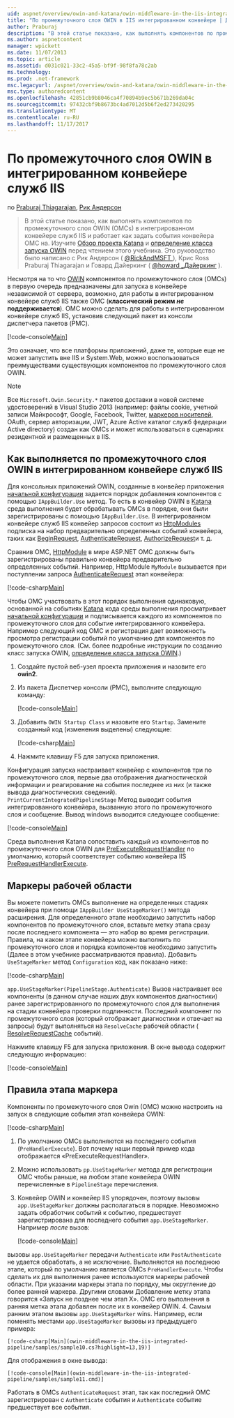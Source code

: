 ```yaml
---
uid: aspnet/overview/owin-and-katana/owin-middleware-in-the-iis-integrated-pipeline
title: "По промежуточного слоя OWIN в IIS интегрированном конвейере | Документы Microsoft"
author: Praburaj
description: "В этой статье показано, как выполнять компонентов по промежуточного слоя OWIN (OMCs) в интегрированном конвейере служб IIS и работает как задать события конвейера OMC на. Вы должны..."
ms.author: aspnetcontent
manager: wpickett
ms.date: 11/07/2013
ms.topic: article
ms.assetid: d031c021-33c2-45a5-bf9f-98f8fa78c2ab
ms.technology: 
ms.prod: .net-framework
msc.legacyurl: /aspnet/overview/owin-and-katana/owin-middleware-in-the-iis-integrated-pipeline
msc.type: authoredcontent
ms.openlocfilehash: 42851cb9b8046ca4f70894b9ec5b671b269da04c
ms.sourcegitcommit: 97432cbf9b8673bc4ad7012d5b6f2ed273420295
ms.translationtype: MT
ms.contentlocale: ru-RU
ms.lasthandoff: 11/17/2017
---
```

<a name="owin-middleware-in-the-iis-integrated-pipeline"></a>По промежуточного слоя OWIN в интегрированном конвейере служб IIS
====================
по [Praburaj Thiagarajan](https://github.com/Praburaj), [Рик Андерсон](https://github.com/Rick-Anderson)

> В этой статье показано, как выполнять компонентов по промежуточного слоя OWIN (OMCs) в интегрированном конвейере служб IIS и работает как задать события конвейера OMC на. Изучите [Обзор проекта Katana](an-overview-of-project-katana.md) и [определение класса запуска OWIN](owin-startup-class-detection.md) перед чтением этого учебника. Это руководство было написано с Рик Андерсон ( [ @RickAndMSFT ](https://twitter.com/#!/RickAndMSFT) ), Крис Ross Praburaj Thiagarajan и Говард Дайеркинг ( [ @howard \_Дайеркинг](https://twitter.com/howard_dierking) ).


Несмотря на то что [OWIN](an-overview-of-project-katana.md) компонентов по промежуточного слоя (OMCs) в первую очередь предназначены для запуска в конвейере независимой от сервера, возможно, для работы в интегрированном конвейере служб IIS также OMC (**классический режим *не* поддерживается**). OMC можно сделать для работы в интегрированном конвейере служб IIS, установив следующий пакет из консоли диспетчера пакетов (PMC).

[!code-console[Main](owin-middleware-in-the-iis-integrated-pipeline/samples/sample1.cmd)]

Это означает, что все платформы приложений, даже те, которые еще не может запустить вне IIS и System.Web, можно воспользоваться преимуществами существующих компонентов по промежуточного слоя OWIN. 

> [!NOTE]
> Все `Microsoft.Owin.Security.*` пакетов доставки в новой системе удостоверений в Visual Studio 2013 (например: файлы cookie, учетной записи Майкрософт, Google, Facebook, Twitter, [маркеров носителей](http://self-issued.info/docs/draft-ietf-oauth-v2-bearer.html), OAuth, сервер авторизации, JWT, Azure Active каталог служб федерации Active directory) создан как OMCs и может использоваться в сценариях резидентной и размещенных в IIS.

## <a name="how-owin-middleware-executes-in-the-iis-integrated-pipeline"></a>Как выполняется по промежуточного слоя OWIN в интегрированном конвейере служб IIS

Для консольных приложений OWIN, созданные в конвейер приложения [начальной конфигурации](owin-startup-class-detection.md) задается порядок добавления компонентов с помощью `IAppBuilder.Use` метод. То есть в конвейер OWIN в [Katana](an-overview-of-project-katana.md) среда выполнения будет обрабатывать OMCs в порядке, они были зарегистрированы с помощью `IAppBuilder.Use`. В интегрированном конвейере служб IIS конвейер запросов состоит из [HttpModules](https://msdn.microsoft.com/en-us/library/ms178468(v=vs.85).aspx) подписка на набор предварительно определенных событий конвейера, таких как [BeginRequest](https://msdn.microsoft.com/en-us/library/system.web.httpapplication.beginrequest.aspx), [AuthenticateRequest](https://msdn.microsoft.com/en-us/library/system.web.httpapplication.authenticaterequest.aspx), [AuthorizeRequest](https://msdn.microsoft.com/en-us/library/system.web.httpapplication.authorizerequest.aspx)и т. д.

Сравнив OMC, [HttpModule](https://msdn.microsoft.com/en-us/library/zec9k340(v=vs.85).aspx) в мире ASP.NET OMC должны быть зарегистрированы правильно конвейера предварительно определенных событий. Например, HttpModule `MyModule` вызывается при поступлении запроса [AuthenticateRequest](https://msdn.microsoft.com/en-us/library/system.web.httpapplication.authenticaterequest.aspx) этап конвейера:

[!code-csharp[Main](owin-middleware-in-the-iis-integrated-pipeline/samples/sample2.cs?highlight=10)]

Чтобы OMC участвовать в этот порядок выполнения одинаковую, основанной на событиях [Katana](an-overview-of-project-katana.md) кода среды выполнения просматривает [начальной конфигурации](owin-startup-class-detection.md) и подписывается каждого из компонентов по промежуточного слоя для событие интегрированного конвейера. Например следующий код OMC и регистрация дает возможность просмотра регистрации событий по умолчанию для компонентов по промежуточного слоя. (См. более подробные инструкции по созданию класс запуска OWIN, [определение класса запуска OWIN](owin-startup-class-detection.md).)

1. Создайте пустой веб-узел проекта приложения и назовите его **owin2**.
2. Из пакета Диспетчер консоли (PMC), выполните следующую команду: 

    [!code-console[Main](owin-middleware-in-the-iis-integrated-pipeline/samples/sample3.cmd)]
3. Добавить `OWIN Startup Class` и назовите его `Startup`. Замените созданный код (изменения выделены) следующие:  

    [!code-csharp[Main](owin-middleware-in-the-iis-integrated-pipeline/samples/sample4.cs?highlight=5-7,15-36)]
4. Нажмите клавишу F5 для запуска приложения.

Конфигурация запуска настраивает конвейер с компонентов три по промежуточного слоя, первые два отображения диагностической информации и реагирование на события последнее из них (и также вывода диагностических сведений). `PrintCurrentIntegratedPipelineStage` Метод выводит события интегрированного конвейера, вызванную этого по промежуточного слоя и сообщение. Вывод windows выводится следующее сообщение:

[!code-console[Main](owin-middleware-in-the-iis-integrated-pipeline/samples/sample5.cmd)]

Среда выполнения Katana сопоставить каждый из компонентов по промежуточного слоя OWIN для [PreExecuteRequestHandler](https://msdn.microsoft.com/en-us/library/system.web.httpapplication.prerequesthandlerexecute.aspx) по умолчанию, который соответствует событию конвейера IIS [PreRequestHandlerExecute](https://msdn.microsoft.com/en-us/library/system.web.httpapplication.prerequesthandlerexecute.aspx).

## <a name="stage-markers"></a>Маркеры рабочей области

Вы можете пометить OMCs выполнение на определенных стадиях конвейера при помощи `IAppBuilder UseStageMarker()` метода расширения. Для определенного этапе необходимо запустить набор компонентов по промежуточного слоя, вставьте метку этапа сразу после последнего компонента — это набор во время регистрации. Правила, на каком этапе конвейера можно выполнить по промежуточного слоя и порядка компонентов необходимо запустить (Далее в этом учебнике рассматриваются правила). Добавить `UseStageMarker` метод `Configuration` код, как показано ниже:

[!code-csharp[Main](owin-middleware-in-the-iis-integrated-pipeline/samples/sample6.cs?highlight=13,19)]

`app.UseStageMarker(PipelineStage.Authenticate)` Вызов настраивает все компоненты (в данном случае наших двух компонентов диагностики) ранее зарегистрированного по промежуточного слоя для выполнения на стадии конвейера проверки подлинности. Последний компонент по промежуточного слоя (который отображает диагностики и отвечает на запросы) будут выполняться на `ResolveCache` рабочей области ( [ResolveRequestCache](https://msdn.microsoft.com/en-us/library/system.web.httpapplication.resolverequestcache.aspx) событий).

Нажмите клавишу F5 для запуска приложения. В окне вывода содержит следующую информацию:

[!code-console[Main](owin-middleware-in-the-iis-integrated-pipeline/samples/sample7.cmd)]

## <a name="stage-marker-rules"></a>Правила этапа маркера

Компоненты по промежуточного слоя Owin (OMC) можно настроить на запуск в следующие события этап конвейера OWIN:

[!code-csharp[Main](owin-middleware-in-the-iis-integrated-pipeline/samples/sample8.cs)]

1. По умолчанию OMCs выполняются на последнего события (`PreHandlerExecute`). Вот почему наши первый пример кода отображается «PreExecuteRequestHandler».
2. Можно использовать `pp.UseStageMarker` метода для регистрации OMC чтобы раньше, на любом этапе конвейера OWIN перечисленные в `PipelineStage` перечисления.
3. Конвейер OWIN и конвейер IIS упорядочен, поэтому вызовы `app.UseStageMarker` должны располагаться в порядке. Невозможно задать обработчик событий к событию, предшествует зарегистрирована для последнего события `app.UseStageMarker`. Например *после* вызов:

    [!code-console[Main](owin-middleware-in-the-iis-integrated-pipeline/samples/sample9.cmd)]

 вызовы `app.UseStageMarker` передачи `Authenticate` или `PostAuthenticate` не удается обработать, а не исключение. Выполняются на последнюю этапе, который по умолчанию является OMCs `PreHandlerExecute`. Чтобы сделать их для выполнения ранее используются маркеры рабочей области. При указании маркеры этапа по порядку, мы округление до более ранней маркера. Другими словами Добавление метку этапа говорится «Запуск не позднее чем этап X». OMC его выполнения в ранняя метка этапа добавлен после их в конвейер OWIN.
4. Самым ранним этапом вызовы `app.UseStageMarker` wins. Например, если поменять местами `app.UseStageMarker` вызовы из предыдущего примера:

    [!code-csharp[Main](owin-middleware-in-the-iis-integrated-pipeline/samples/sample10.cs?highlight=13,19)]

 Для отображения в окне вывода: 

    [!code-console[Main](owin-middleware-in-the-iis-integrated-pipeline/samples/sample11.cmd)]

 Работать в OMCs `AuthenticateRequest` этап, так как последний OMC зарегистрирован с `Authenticate` события и `Authenticate` событие предшествует все события.
